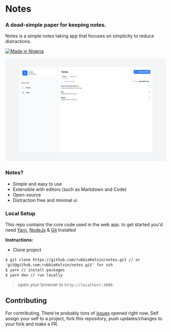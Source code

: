 # Notes
### A dead-simple paper for keeping notes.

Notes is a simple notes taking app that focuses on simplicity to reduce distractions.

[![Made in Nigeria](https://img.shields.io/badge/made%20in-nigeria-008751.svg?style=flat-square)](https://github.com/acekyd/made-in-nigeria)

![](.screenshots/window.png)

### Notes?

- Simple and easy to use
- Extensible with editors (such as Markdown and Code)
- Open-source
- Distraction free and minimal ui

### Local Setup

This repo contains the core code used in the web app. to get started you'd need [Yarn](https://yarnpkg.com/getting-started/install), [NodeJs](https://nodejs.org/) & [Git](https://git-scm.com/) Installed

**Instructions:**
- Clone project
```shell
$ git clone https://github.com/rubbieKelvin/notes.git // or 'git@github.com:rubbieKelvin/notes.git' for ssh
$ yarn // install packages
$ yarn dev // run locally
```

> open your browser to `http://localhost:3000`.

## Contributing

For contributing, There're probably tons of [issues](https://github.com/rubbieKelvin/notes/issues) opened right now, Self assign your self to a project, fork this repository, push updates/changes to your fork and make a PR.
